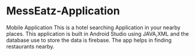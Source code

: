 # MessEatz-Application
Mobile Application
This is a hotel searching Application in your nearby places.
This application is built in Android Studio using JAVA,XML and the database use to store the data is firebase.
The app helps in finding restaurants nearby.
<div align="center>
<img src="https://github.com/thushar28/MessEatz-Application/blob/main/SS/Splashscreen.png" alt="Image" width="900"px/>
</div>                                                                                                                 
